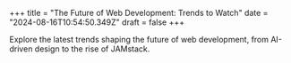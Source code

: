+++
title = "The Future of Web Development: Trends to Watch"
date = "2024-08-16T10:54:50.349Z"
draft = false
+++

  Explore the latest trends shaping the future of web development, from AI-driven design to the rise of JAMstack.
        